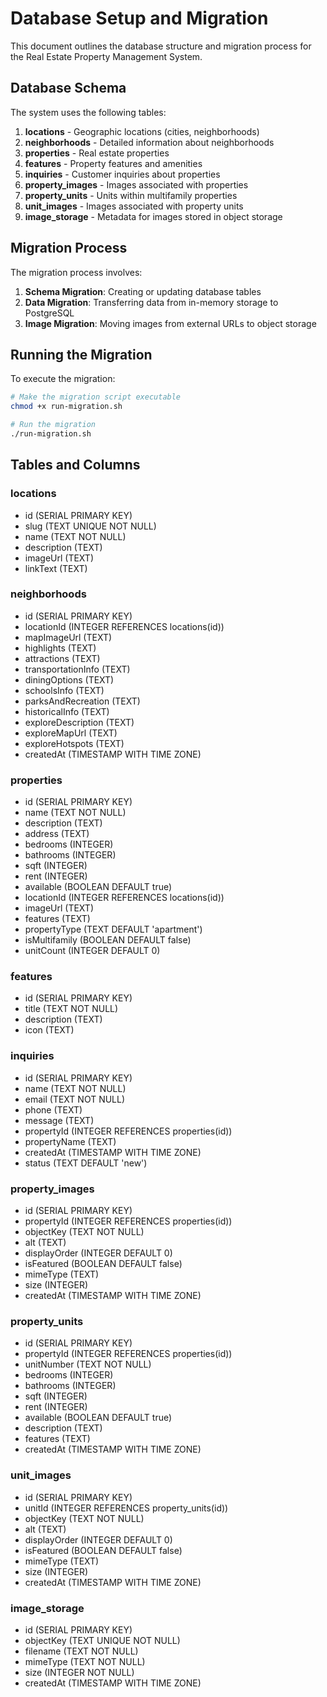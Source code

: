 # Database Setup and Migration

This document outlines the database structure and migration process for the Real Estate Property Management System.

## Database Schema

The system uses the following tables:

1. **locations** - Geographic locations (cities, neighborhoods)
2. **neighborhoods** - Detailed information about neighborhoods
3. **properties** - Real estate properties
4. **features** - Property features and amenities
5. **inquiries** - Customer inquiries about properties
6. **property_images** - Images associated with properties
7. **property_units** - Units within multifamily properties
8. **unit_images** - Images associated with property units
9. **image_storage** - Metadata for images stored in object storage

## Migration Process

The migration process involves:

1. **Schema Migration**: Creating or updating database tables
2. **Data Migration**: Transferring data from in-memory storage to PostgreSQL
3. **Image Migration**: Moving images from external URLs to object storage

## Running the Migration

To execute the migration:

```bash
# Make the migration script executable
chmod +x run-migration.sh

# Run the migration
./run-migration.sh
```

## Tables and Columns

### locations
- id (SERIAL PRIMARY KEY)
- slug (TEXT UNIQUE NOT NULL)
- name (TEXT NOT NULL)
- description (TEXT)
- imageUrl (TEXT)
- linkText (TEXT)

### neighborhoods
- id (SERIAL PRIMARY KEY)
- locationId (INTEGER REFERENCES locations(id))
- mapImageUrl (TEXT)
- highlights (TEXT)
- attractions (TEXT)
- transportationInfo (TEXT)
- diningOptions (TEXT)
- schoolsInfo (TEXT)
- parksAndRecreation (TEXT)
- historicalInfo (TEXT)
- exploreDescription (TEXT)
- exploreMapUrl (TEXT)
- exploreHotspots (TEXT)
- createdAt (TIMESTAMP WITH TIME ZONE)

### properties
- id (SERIAL PRIMARY KEY)
- name (TEXT NOT NULL)
- description (TEXT)
- address (TEXT)
- bedrooms (INTEGER)
- bathrooms (INTEGER)
- sqft (INTEGER)
- rent (INTEGER)
- available (BOOLEAN DEFAULT true)
- locationId (INTEGER REFERENCES locations(id))
- imageUrl (TEXT)
- features (TEXT)
- propertyType (TEXT DEFAULT 'apartment')
- isMultifamily (BOOLEAN DEFAULT false)
- unitCount (INTEGER DEFAULT 0)

### features
- id (SERIAL PRIMARY KEY)
- title (TEXT NOT NULL)
- description (TEXT)
- icon (TEXT)

### inquiries
- id (SERIAL PRIMARY KEY)
- name (TEXT NOT NULL)
- email (TEXT NOT NULL)
- phone (TEXT)
- message (TEXT)
- propertyId (INTEGER REFERENCES properties(id))
- propertyName (TEXT)
- createdAt (TIMESTAMP WITH TIME ZONE)
- status (TEXT DEFAULT 'new')

### property_images
- id (SERIAL PRIMARY KEY)
- propertyId (INTEGER REFERENCES properties(id))
- objectKey (TEXT NOT NULL)
- alt (TEXT)
- displayOrder (INTEGER DEFAULT 0)
- isFeatured (BOOLEAN DEFAULT false)
- mimeType (TEXT)
- size (INTEGER)
- createdAt (TIMESTAMP WITH TIME ZONE)

### property_units
- id (SERIAL PRIMARY KEY)
- propertyId (INTEGER REFERENCES properties(id))
- unitNumber (TEXT NOT NULL)
- bedrooms (INTEGER)
- bathrooms (INTEGER)
- sqft (INTEGER)
- rent (INTEGER)
- available (BOOLEAN DEFAULT true)
- description (TEXT)
- features (TEXT)
- createdAt (TIMESTAMP WITH TIME ZONE)

### unit_images
- id (SERIAL PRIMARY KEY)
- unitId (INTEGER REFERENCES property_units(id))
- objectKey (TEXT NOT NULL)
- alt (TEXT)
- displayOrder (INTEGER DEFAULT 0)
- isFeatured (BOOLEAN DEFAULT false)
- mimeType (TEXT)
- size (INTEGER)
- createdAt (TIMESTAMP WITH TIME ZONE)

### image_storage
- id (SERIAL PRIMARY KEY)
- objectKey (TEXT UNIQUE NOT NULL)
- filename (TEXT NOT NULL)
- mimeType (TEXT NOT NULL)
- size (INTEGER NOT NULL)
- createdAt (TIMESTAMP WITH TIME ZONE)